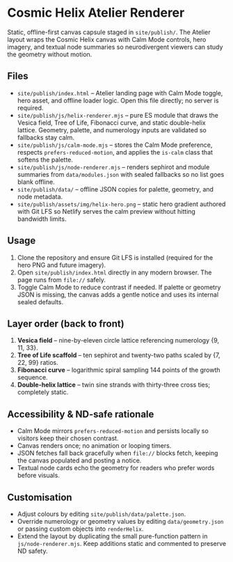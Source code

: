 # Cosmic Helix Atelier Renderer

Static, offline-first canvas capsule staged in `site/publish/`. The Atelier layout
wraps the Cosmic Helix canvas with Calm Mode controls, hero imagery, and textual
node summaries so neurodivergent viewers can study the geometry without motion.

## Files
- `site/publish/index.html` – Atelier landing page with Calm Mode toggle, hero asset, and
offline loader logic. Open this file directly; no server is required.
- `site/publish/js/helix-renderer.mjs` – pure ES module that draws the Vesica field, Tree of Life,
Fibonacci curve, and static double-helix lattice. Geometry, palette, and numerology inputs are
validated so fallbacks stay calm.
- `site/publish/js/calm-mode.mjs` – stores the Calm Mode preference, respects `prefers-reduced-motion`,
and applies the `is-calm` class that softens the palette.
- `site/publish/js/node-renderer.mjs` – renders sephirot and module summaries from `data/modules.json`
with sealed fallbacks so no list goes blank offline.
- `site/publish/data/` – offline JSON copies for palette, geometry, and node metadata.
- `site/publish/assets/img/helix-hero.png` – static hero gradient authored with Git LFS so Netlify
serves the calm preview without hitting bandwidth limits.

## Usage
1. Clone the repository and ensure Git LFS is installed (required for the hero PNG and future imagery).
2. Open `site/publish/index.html` directly in any modern browser. The page runs from `file://` safely.
3. Toggle Calm Mode to reduce contrast if needed. If palette or geometry JSON is missing, the canvas
adds a gentle notice and uses its internal sealed defaults.

## Layer order (back to front)
1. **Vesica field** – nine-by-eleven circle lattice referencing numerology {9, 11, 33}.
2. **Tree of Life scaffold** – ten sephirot and twenty-two paths scaled by {7, 22, 99} ratios.
3. **Fibonacci curve** – logarithmic spiral sampling 144 points of the growth sequence.
4. **Double-helix lattice** – twin sine strands with thirty-three cross ties; completely static.

## Accessibility & ND-safe rationale
- Calm Mode mirrors `prefers-reduced-motion` and persists locally so visitors keep their chosen contrast.
- Canvas renders once; no animation or looping timers.
- JSON fetches fall back gracefully when `file://` blocks fetch, keeping the canvas populated and posting a notice.
- Textual node cards echo the geometry for readers who prefer words before visuals.

## Customisation
- Adjust colours by editing `site/publish/data/palette.json`.
- Override numerology or geometry values by editing `data/geometry.json` or passing custom objects into `renderHelix`.
- Extend the layout by duplicating the small pure-function pattern in `js/node-renderer.mjs`. Keep additions static and commented to preserve ND safety.
